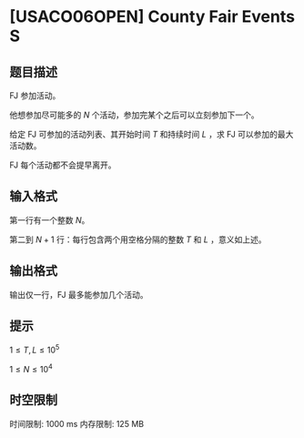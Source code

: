 # [USACO06OPEN] County Fair Events S

## 题目描述

FJ 参加活动。 

他想参加尽可能多的 $N$ 个活动，参加完某个之后可以立刻参加下一个。 

给定 FJ 可参加的活动列表、其开始时间 $T$ 和持续时间 $L$ ，求 FJ 可以参加的最大活动数。 

FJ 每个活动都不会提早离开。

## 输入格式

第一行有一个整数 $N$。

第二到 $N+1$ 行：每行包含两个用空格分隔的整数 $T$ 和 $L$ ，意义如上述。

## 输出格式

输出仅一行，FJ 最多能参加几个活动。

## 提示

$1\le T,L\le 10^5$

$1\le N\le 10^4$

## 时空限制

时间限制: 1000 ms
内存限制: 125 MB
